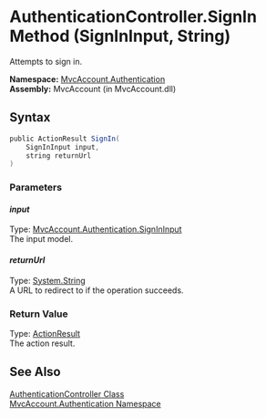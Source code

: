 AuthenticationController.SignIn Method (SignInInput, String)
============================================================
Attempts to sign in.

**Namespace:** [MvcAccount.Authentication][1]  
**Assembly:** MvcAccount (in MvcAccount.dll)

Syntax
------

```csharp
public ActionResult SignIn(
	SignInInput input,
	string returnUrl
)
```

### Parameters

#### *input*
Type: [MvcAccount.Authentication.SignInInput][2]  
The input model.

#### *returnUrl*
Type: [System.String][3]  
A URL to redirect to if the operation succeeds.

### Return Value
Type: [ActionResult][4]  
The action result.

See Also
--------
[AuthenticationController Class][5]  
[MvcAccount.Authentication Namespace][1]  

[1]: ../README.md
[2]: ../SignInInput/README.md
[3]: http://msdn.microsoft.com/en-us/library/s1wwdcbf
[4]: http://msdn.microsoft.com/en-us/library/dd493064
[5]: README.md